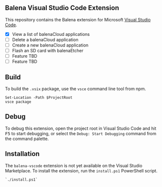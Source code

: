 ## Balena Visual Studio Code Extension

This repository contains the Balena extension for Microsoft [Visual Studio Code](https://code.visualstudio.com).

- [x] View a list of balenaCloud applications
- [ ] Delete a balenaCloud application
- [ ] Create a new balenaCloud application
- [ ] Flash an SD card with balenaEtcher
- [ ] Feature TBD
- [ ] Feature TBD

## Build

To build the `.vsix` package, use the `vsce` command line tool from npm.

    Set-Location -Path $ProjectRoot
    vsce package

## Debug

To debug this extension, open the project root in Visual Studio Code and hit <kbd>F5</kbd> to start debugging, or select the `Debug: Start Debugging` command from the command palette.

## Installation

The `balena-vscode` extension is not yet available on the Visual Studio Marketplace. To install the extension, run the `install.ps1` PowerShell script.

    `./install.ps1`
